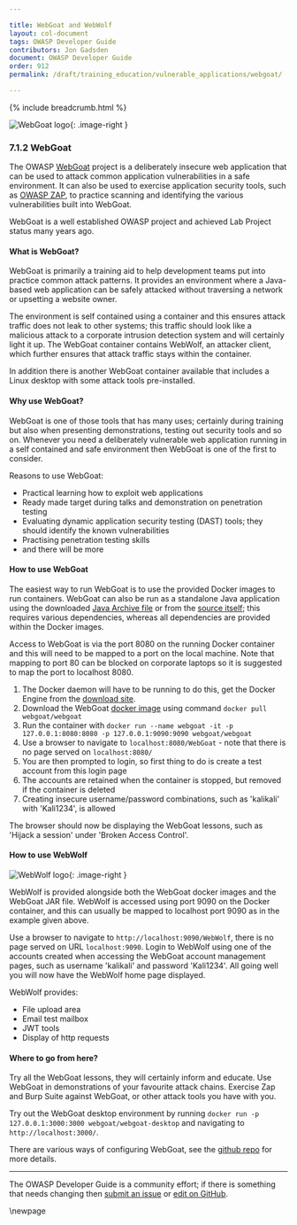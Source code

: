 ```yaml
---

title: WebGoat and WebWolf
layout: col-document
tags: OWASP Developer Guide
contributors: Jon Gadsden
document: OWASP Developer Guide
order: 912
permalink: /draft/training_education/vulnerable_applications/webgoat/

---
```


{% include breadcrumb.html %}

<style type="text/css">
.image-right {
  height: 180px;
  display: block;
  margin-left: auto;
  margin-right: auto;
  float: right;
}
</style>

![WebGoat logo](../../../../assets/images/logos/webgoat.png "OWASP WebGoat"){: .image-right }

### 7.1.2 WebGoat

The OWASP [WebGoat][webgoat] project is a deliberately insecure web application that can be
used to attack common application vulnerabilities in a safe environment.
It can also be used to exercise application security tools, such as [OWASP ZAP][zap], to practice
scanning and identifying the various vulnerabilities built into WebGoat.

WebGoat is a well established OWASP project and achieved Lab Project status many years ago.

#### What is WebGoat?

WebGoat is primarily a training aid to help development teams put into practice common attack patterns.
It provides an environment where a Java-based web application can be safely attacked
without traversing a network or upsetting a website owner.

The environment is self contained using a container and this ensures attack traffic does not leak to other systems;
this traffic should look like a malicious attack to a corporate intrusion detection system and will certainly light it up.
The WebGoat container contains WebWolf, an attacker client,
which further ensures that attack traffic stays within the container.

In addition there is another WebGoat container available that includes a Linux desktop with some attack tools pre-installed.

#### Why use WebGoat?

WebGoat is one of those tools that has many uses; certainly during training but also when presenting demonstrations,
testing out security tools and so on.
Whenever you need a deliberately vulnerable web application running in a self contained and safe environment then
WebGoat is one of the first to consider.

Reasons to use WebGoat:

* Practical learning how to exploit web applications
* Ready made target during talks and demonstration on penetration testing
* Evaluating dynamic application security testing (DAST) tools; they should identify the known vulnerabilities
* Practising penetration testing skills
* and there will be more

#### How to use WebGoat

The easiest way to run WebGoat is to use the provided Docker images to run containers.
WebGoat can also be run as a standalone Java application using the downloaded [Java Archive file][goatreleases]
or from the [source itself][goatreleases];
this requires various dependencies, whereas all dependencies are provided within the Docker images.

Access to WebGoat is via the port 8080 on the running Docker container
and this will need to be mapped to a port on the local machine.
Note that mapping to port 80 can be blocked on corporate laptops so it is suggested to map the port to localhost 8080.

1. The Docker daemon will have to be running to do this, get the Docker Engine from the [download site][dockerinstall].
2. Download the WebGoat [docker image][goatdocker] using command `docker pull webgoat/webgoat`
3. Run the container with `docker run --name webgoat -it -p 127.0.0.1:8080:8080 -p 127.0.0.1:9090:9090 webgoat/webgoat`
4. Use a browser to navigate to `localhost:8080/WebGoat` - note that there is no page served on `localhost:8080/`
5. You are then prompted to login, so first thing to do is create a test account from this login page
6. The accounts are retained when the container is stopped, but removed if the container is deleted
7. Creating insecure username/password combinations, such as 'kalikali' with 'Kali1234', is allowed

The browser should now be displaying the WebGoat lessons, such as 'Hijack a session' under 'Broken Access Control'.

#### How to use WebWolf

![WebWolf logo](../../../../assets/images/logos/webwolf.png "OWASP WebWolf"){: .image-right }

WebWolf is provided alongside both the WebGoat docker images and the WebGoat JAR file.
WebWolf is accessed using port 9090 on the Docker container,
and this can usually be mapped to localhost port 9090 as in the example given above.

Use a browser to navigate to `http://localhost:9090/WebWolf`, there is no page served on URL `localhost:9090`.
Login to WebWolf using one of the accounts created when accessing the WebGoat account management pages,
such as username 'kalikali' and password 'Kali1234'. All going well you will now have the WebWolf home page displayed.

WebWolf provides:

* File upload area
* Email test mailbox
* JWT tools
* Display of http requests

#### Where to go from here?

Try all the WebGoat lessons, they will certainly inform and educate.
Use WebGoat in demonstrations of your favourite attack chains.
Exercise Zap and Burp Suite against WebGoat, or other attack tools you have with you.

Try out the WebGoat desktop environment by running `docker run -p 127.0.0.1:3000:3000 webgoat/webgoat-desktop`
and navigating to `http://localhost:3000/`.

There are various ways of configuring WebGoat, see the [github repo][goatgithub] for more details.

----

The OWASP Developer Guide is a community effort; if there is something that needs changing
then [submit an issue][issue090102] or [edit on GitHub][edit090102].

[goatdocker]: https://hub.docker.com/r/webgoat/webgoat
[goatgithub]: https://github.com/WebGoat/WebGoat
[goatreleases]: https://github.com/WebGoat/WebGoat/releases
[dockerinstall]: https://docs.docker.com/engine/install/
[edit090102]: https://github.com/OWASP/www-project-developer-guide/blob/main/draft/09-training-education/01-vulnerable-apps/02-webgoat.md
[issue090102]: https://github.com/OWASP/www-project-developer-guide/issues/new?labels=enhancement&template=request.md&title=Update:%2009-training-education/01-vulnerable-apps/02-webgoat
[webgoat]: https://owasp.org/www-project-webgoat/
[zap]: https://www.zaproxy.org/

\newpage
